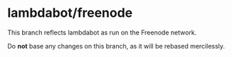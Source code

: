 # lambdabot/freenode

This branch reflects lambdabot as run on the Freenode network.

Do **not** base any changes on this branch, as it will be rebased mercilessly.
